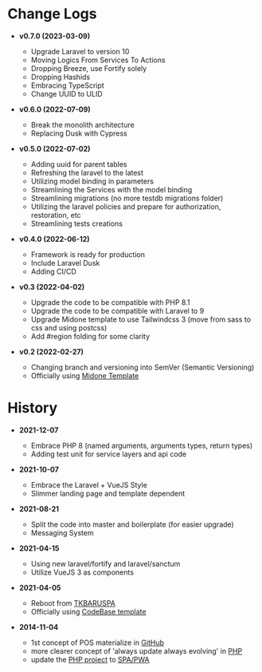 # Change Logs
  * **v0.7.0 (2023-03-09)**
    * Upgrade Laravel to version 10
    * Moving Logics From Services To Actions
    * Dropping Breeze, use Fortify solely
    * Dropping Hashids
    * Embracing TypeScript
    * Change UUID to ULID

  * **v0.6.0 (2022-07-09)**
    * Break the monolith architecture
    * Replacing Dusk with Cypress

  * **v0.5.0 (2022-07-02)**
    * Adding uuid for parent tables
    * Refreshing the laravel to the latest
    * Utilizing model binding in parameters
    * Streamlining the Services with the model binding
    * Streamlining migrations (no more testdb migrations folder)
    * Utilizing the laravel policies and prepare for authorization, restoration, etc
    * Streamlining tests creations

  * **v0.4.0 (2022-06-12)**
    * Framework is ready for production
    * Include Laravel Dusk
    * Adding CI/CD

  * **v0.3 (2022-04-02)**
    * Upgrade the code to be compatible with PHP 8.1
    * Upgrade the code to be compatible with Laravel to 9
    * Upgrade Midone template to use Tailwindcss 3 (move from sass to css and using postcss)
    * Add #region folding for some clarity

  * **v0.2 (2022-02-27)**
    * Changing branch and versioning into SemVer (Semantic Versioning)
    * Officially using [Midone Template](https://themeforest.net/item/midone-vuejs-admin-dashboard-template/28123408)
    
# History
  * **2021-12-07**
    * Embrace PHP 8 (named arguments, arguments types, return types)
    * Adding test unit for service layers and api code

  * **2021-10-07**
    * Embrace the Laravel + VueJS Style
    * Slimmer landing page and template dependent

  * **2021-08-21**
    * Split the code into master and boilerplate (for easier upgrade)
    * Messaging System

  * **2021-04-15**
    * Using new laravel/fortify and laravel/sanctum
    * Utilize VueJS 3 as components

  * **2021-04-05**
    * Reboot from [TKBARUSPA](https://www.github.com/gitzjoey/TKBARUSPA)
    * Officially using [CodeBase template](https://themeforest.net/item/codebase-bootstrap-4-admin-dashboard-template-ui-framework/20289243)

  * **2014-11-04**
    * 1st concept of POS materialize in [GitHub](https://github.com/GitzJoey/TKBARUJAVA)
    * more clearer concept of 'always update always evolving' in [PHP](https://github.com/GitzJoey/TKBARUPHP)
    * update the [PHP project](https://github.com/GitzJoey/TKBARUPHP) to [SPA/PWA](https://github.com/GitzJoey/TKBARUSPA)
